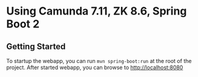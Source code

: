 Using Camunda 7.11, ZK 8.6, Spring Boot 2
================

Getting Started
----------------------
To startup the webapp, you can run `mvn spring-boot:run` at the root of the project.
After started webapp, you can browse to [http://localhost:8080](http://localhost:8080)


